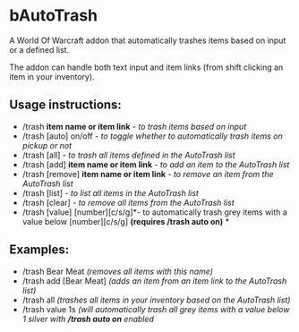 bAutoTrash
==========

A World Of Warcraft addon that automatically trashes items based on input or a defined list.

The addon can handle both text input and item links (from shift clicking an item in your inventory).

Usage instructions:
-------------------

* /trash **item name or item link** *- to trash items based on input*
* /trash [auto] on/off *- to toggle whether to automatically trash items on pickup or not*
* /trash [all] *- to trash all items defined in the AutoTrash list*
* /trash [add] **item name or item link** *- to add an item to the AutoTrash list*
* /trash [remove] **item name or item link** *- to remove an item from the AutoTrash list*
* /trash [list] *- to list all items in the AutoTrash list*
* /trash [clear] *- to remove all items from the AutoTrash list*
* /trash [value] [number][c/s/g]*- to automatically trash grey items with a value below [number][c/s/g] **(requires /trash auto on)** *

Examples:
---------

* /trash Bear Meat *(removes all items with this name)*
* /trash add [Bear Meat] *(adds an item from an item link to the AutoTrash list)*
* /trash all *(trashes all items in your inventory based on the AutoTrash list)*
* /trash value 1s *(will automatically trash all grey items with a value below 1 silver with **/trash auto on** enabled*